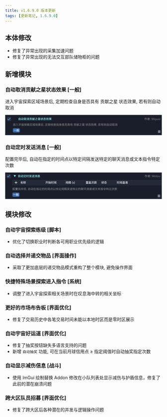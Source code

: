 ```yaml
---
title: v1.6.9.0 版本更新
tags: [更新笔记, 1.6.9.0]
---
```


## 本体修改

- 修复了异常出现的采集加速问题
- 修复了异常出现的无法交互部队储物柜的问题

## 新增模块

### 自动取消贡献之星状态效果 [一般]

进入宇宙探索区域场景后, 定期检查自身是否具有 贡献之星 状态效果, 若有则自动取消

![AutoCancelStarContributor](/assets/Changelog/1.6.9.0/AutoCancelStarContributor.png)

### 自动定时发送消息 [一般]

配置完毕后, 自动在指定的时间点以特定间隔发送特定的聊天消息或文本指令特定次数

![AutoMessageScheduler](/assets/Changelog/1.6.9.0/AutoMessageScheduler.png)

## 模块修改

### 自动宇宙探索练级 [脚本]

- 优化了切换职业时判断各可用职业优先级的逻辑

### 自动选择并递交物品 [界面操作]

- 采取了更加底层的递交物品模式重构了整个模块, 避免操作界面

### 快捷特殊场景探索进入指令 [系统]

- 调整了进入宇宙探索相关场景时在叹息海中转的相关坐标

### 更好的市场布告板 [界面优化]

- 修复了交易历史中各笔交易时间未能以本地时区而是零时区展示

### 自动宇宙好运道 [界面优化]

- 修复了抽奖按钮缺失多语言支持的问题
- 新增 `自动抽奖` 功能, 可在当前月球信用点 ≥ 指定阈值时自动抽奖指定次数

### 自动显示减伤信息 [战斗]

- 使用 ImGui 绘制替换 Addon 修改在小队列表处显示减伤与护盾信息，修复了此前的潜在崩溃问题

### 跨大区队员招募 [界面优化]

- 修复了跨大区后各种潜在的并发与逻辑操作问题